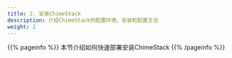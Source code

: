 ```yaml
---
title: 2. 安装ChimeStack
description: 介绍ChimeStack的配置环境，安装和配置方法
weight: 2
---
```


{{% pageinfo %}}
本节介绍如何快速部署安装ChimeStack
{{% /pageinfo %}}